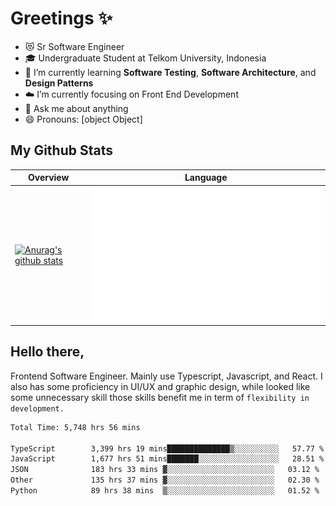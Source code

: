 # Greetings ✨
- 😻 Sr Software Engineer
- 🎓 Undergraduate Student at Telkom University, Indonesia
- 🌱 I’m currently learning **Software Testing**, **Software Architecture**, and **Design Patterns**
- ☁️ I’m currently focusing on Front End Development
- 💬 Ask me about anything
- 😄 Pronouns: [object Object]

## My Github Stats

| Overview | Language |
| --- | --- |
|[![Anurag's github stats](https://github-readme-stats.vercel.app/api?username=abui-am&count_private=true)](https://github.com/anuraghazra/github-readme-stats)|![Language](https://raw.githubusercontent.com/abui-am/stats/c6455f656dfce7acd3951e5ec5b25d72af0b2ee3/generated/languages.svg)|

## Hello there, 
Frontend Software Engineer. 
Mainly use Typescript, Javascript, and React. I also has some proficiency in UI/UX and graphic design, while looked like some unnecessary skill those skills benefit me in term of `flexibility in development.`


<!--START_SECTION:waka-->

```txt
Total Time: 5,748 hrs 56 mins

TypeScript        3,399 hrs 19 mins██████████████▒░░░░░░░░░░   57.77 %
JavaScript        1,677 hrs 51 mins███████░░░░░░░░░░░░░░░░░░   28.51 %
JSON              183 hrs 33 mins ▓░░░░░░░░░░░░░░░░░░░░░░░░   03.12 %
Other             135 hrs 37 mins ▓░░░░░░░░░░░░░░░░░░░░░░░░   02.30 %
Python            89 hrs 38 mins  ▒░░░░░░░░░░░░░░░░░░░░░░░░   01.52 %
```

<!--END_SECTION:waka-->
